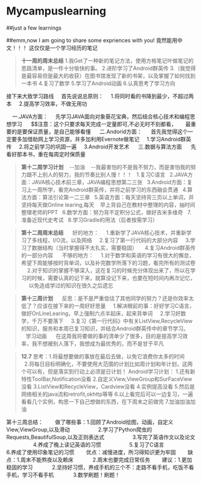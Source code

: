 # Mycampuslearning
##just a few learnings

##emm,now I am going to share some expriences with you!
竟然能用中文！！！
这仅仅是一个学习经历的笔记

>**十一周的周末总结**
1.我Get了一种新的笔记方法，使用方格笔记叶做笔记的思路清单，是一件十分愉快的事。
2.进阶学习了Android群英传
3.（我觉得是最容易但是最大的收获）在图书馆发现了新的书架，以及掌握了如何找到一本书
4.复习了数学
5.学习了Android动画
6.认真思考了学习方向

接下来大致学习路线
     首先说说总原则：
     1.将同时看的书降到最少，不超过两本
     2.提高学习效率，不做无用功
     
      一.JAVA方面：
     先学习JAVA面向对象葵花宝典，然后结合核心技术和编程思想学习
      $$注意：这个只要求每天完成一定量即可,不必无时不刻都看，
      最重要的是要保证质量，是自己能够看懂
      二.Andorid方面：
      首先我觉得这个一定要多加借助网上学习资源，并多加利用Evernote做笔记
      1.学习Android群英传
      2.将之前学习的巩固一遍
      3.Android开发艺术
      三.数据与算法方面
      先看好那本书，重在每周定时保质量
      
      
>**第十二周学习计划**    --加油    --我最害怕的不是我不努力，而是害怕我的努力跟不上别人的努力，我的节奏比别人慢！！！
    1.复习C语言
    2.JAVA方面：JAVA核心技术前三章，JAVA编程思想第二三张
    3.Android方面：复习上一周所学，看完Android群英传，并将之前学习的东西融会贯通
    4.算法方面：算法引论第一二三章
    5.英语方面：每天坚持背三页以上单词，并坚持每天做Online learing,每天
    早上背自己在教材中整理的内容，抽时间整理老师的PPT
    6.数学方面：努力背不定积分公式，做好吉米多维奇
    7.准备近现代史考试
    8.学习Gradle的用法（后者按需学习）
    
    
>**第十二周周末总结**
      好的地方：
      1.重新学了JAVA核心技术，并重新学习了多线程，I/O流，以及网络
      2.复习了第一行代码的大部分内容
      3.学习了数据结构（当时掌握得不太扎实，需要稳固）
      4.复习Android群英传的一部分内容
      不够的地方：
      1.对于数学和英语的学习有很大的懈怠，希望下周能够按时背单词，以及补完数学所落下的习题，看完所有的测试卷
      2.对于知识的掌握不够深入，这在复习的时候充分体现出来了，所以在学习的时候，需要认真的记下来，就算没记下来，也要在短时间内再次记忆，
      以免造成学过的知识在很久之后遗忘

>**第十三周计划**
      反思：是不是严重低估了其他同学的努力？还是你效率太低了？应该在接下来的一周好好思量
      1.解决眼前的事：好好学习C语言，做好OnLineLearing，早上强制六点半起床，起来背单词
      2.学习好数学，千万不要落下
      3.复习《第一行代码》中有关ListView,RecycleView的知识，服务和本周已复习知识，并结合Android群英传中的章节学习。
        学习动画
      在这周我将要做的事的清单少了很多，目的是提高学习效率，我不想被别人落下，我想成为最优秀的，而不是甘于平凡


>**12.7** 思考：1.将最想要做的事放在最后去做，以免它浪费你太多的时间
           2.将每日目标明确化，不要使用大范围的计划比如周计划和年计划，这两个可以有，但是落实到行动上必须是日计划！
Android学习计划：
  1.还有新特性ToolBar,Notification没看
  2.自定义View,ViewGroup和SurFaceView没看
  3.ListView和RecycleView，Cardview没看
  4.实例提高没看
  5.然后是网络相关的java流和retrofit,okhttp等等
  6.以上看完后可以一边复习，一遍看看几个实例，构思一下自己想做的东西，在下周末之前做完
  7.加油加油加油

第十三周总结：
        做了哪些事：1.回顾了Android绘图，动画，自定义View,ViewGroup,以及滑动
                   2.学习了Python爬虫的Requests,BeautifulSoup,以及正则表达式
                   3.写完了英语作文以及论文
                   4.养成了晚上读记英语的习惯
                   5.复习了C语言
                   6.养成了使用印象笔记的习惯
        优点：减慢进度，所习得知识更为牢固
        缺点：1.周末不能熬夜以及赖床
              2.周末也要完成日常任务
        建议：1.更加稳固的学习
              2.坚持好习惯，养成手机的三个不：走路不看手机，吃饭不看手机，学习不看手机
              3.数学刷题！刷题！








